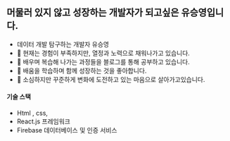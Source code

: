 ## 머물러 있지 않고 성장하는 개발자가 되고싶은  유승영입니다.
 
 -  데이터 개발 탐구하는 개발자 유승영
 - 🔭 현재는 경험이 부족하지만, 열정과 노력으로 채워나가고 있습니다.
- 🌱 배우며  복습해  나가는 과정들을 블로그를 통해 공부하고 있습니다.
- 👯 배움을 학습하며 함께 성장하는 것을 좋아합니다.
-  👀 소심하지만  꾸준하게  변화에 도전하고 있는 마음으로 살아가고있습니다.


#### 기술 스택
- Html , css, 
- React.js 프레임워크
- Firebase 데이터베이스 및 인증 서비스
